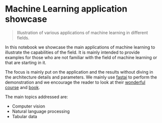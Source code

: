 # Machine Learning application showcase
> Illustration of various applications of machine learning in different fields.


In this notebook we showcase the main applications of machine learning to illustrate the capabilities of the field. It is mainly intended to provide examples for those who are not familiar with the field of machine learning or that are starting in it. 

The focus is mainly put on the application and the results without diving in the architecture details and parameters. We mainly use [fastai](https://docs.fast.ai/) to perform the demonstration and we encourage the reader to look at their [wonderful course](https://course.fast.ai/) and [book](https://www.amazon.com/Deep-Learning-Coders-fastai-PyTorch/dp/1492045527).
 
The main topics addressed are:
* Computer vision
* Natural language processing
* Tabular data
